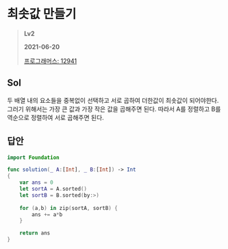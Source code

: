 # 최솟값 만들기
> **Lv2**
>
> **2021-06-20**
>
> [프로그래머스: 12941](https://programmers.co.kr/learn/courses/30/lessons/12941)


## Sol

두 배열 내의 요소들을 중복없이 선택하고 서로 곱하여 더한값이 최솟값이 되어야한다.  
그러기 위해서는 가장 큰 값과 가장 작은 값을 곱해주면 된다. 따라서 A를 정렬하고 B를 역순으로 정렬하여 서로 곱해주면 된다.


## 답안
```swift
import Foundation

func solution(_ A:[Int], _ B:[Int]) -> Int
{
    var ans = 0
    let sortA = A.sorted()
    let sortB = B.sorted(by:>)
    
    for (a,b) in zip(sortA, sortB) {
        ans += a*b
    }

    return ans
}
```